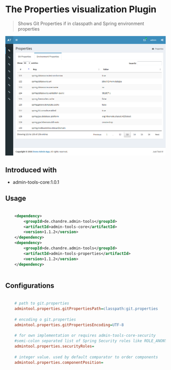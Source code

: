 # The Properties visualization Plugin
> Shows Git Properties if in classpath and Spring environment properties

 ![Preview image](doc/screen_propertyBrowser_org.png?raw=true "AdminTool Properties UI")

## Introduced with
* admin-tools-core:1.0.1

## Usage

```xml

	<dependency>
		<groupId>de.chandre.admin-tools</groupId>
		<artifactId>admin-tools-core</artifactId>
		<version>1.1.2</version>
	</dependency>
	<dependency>
		<groupId>de.chandre.admin-tools</groupId>
		<artifactId>admin-tools-properties</artifactId>
		<version>1.1.2</version>
	</dependency>
	
```

## Configurations

```ini

	# path to git.properties
	admintool.properties.gitPropertiesPath=classpath:git.properties
	
	# encoding o git.properties
	admintool.properties.gitPropertiesEncoding=UTF-8
	
	# for own implementation or requires admin-tools-core-security
	#semi-colon separated list of Spring Security roles like ROLE_ANONYMOUS;ROLE_ADMIN
	admintool.properties.securityRoles=
	
	# integer value. used by default comparator to order components
	admintool.properties.componentPosition=
	
```